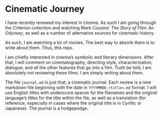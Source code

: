 Cinematic Journey
=================

I have recently renewed my interest in cinema. As such I am going through the
Criterion collection and watching Mark Cousins’ _The Story of Film: An Odyssey_,
as well as a number of alternative sources for cinematic history.

As such, I am watching a lot of movies. The best way to absorb them is to write
about them. Thus, this repo.

I am chiefly interested in cinema’s symbolic and literary dimensions. After
that, I will comment on cinematography, directing style, characterization,
dialogue, and all the other features that go into a film. Truth be told, I am
absolutely _not_ reviewing these films. I am simply writing about them.

The file `journal.md` is just that, a cinematic journal. Each review is a new
markdown file beginning with the date in `YYYYMMDD_<title>.md` format. I will
use English titles with underscore spaces for the filenames and the original
language’s titles for the title within the file, as well as a translation (for
reference, especially in cases where the original title is in Cyrillic or
Japanese). The journal is a hodgepodge.
